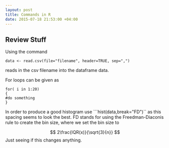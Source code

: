 ```yaml
---
layout: post
title: Commands in R 
date: 2015-07-18 21:53:00 +04:00
---
```


Review Stuff
------------------------------

Using the command 

```
data <- read.csv(file="filename", header=TRUE, sep=",")
```
reads in the csv filename into the dataframe data. 

For loops can be given as 

```
for( i in 1:20)
{
#do something
}
```
In order to produce a good histogram use ```hist(data,break="FD")`` as this spacing seems to look the best. FD stands for using the Freedman-Diaconis rule to create the bin size, where we set the bin size to

$$
2\frac{IQR(x)}{\sqrt{3}{n}}
$$
Just seeing if this changes anything.
